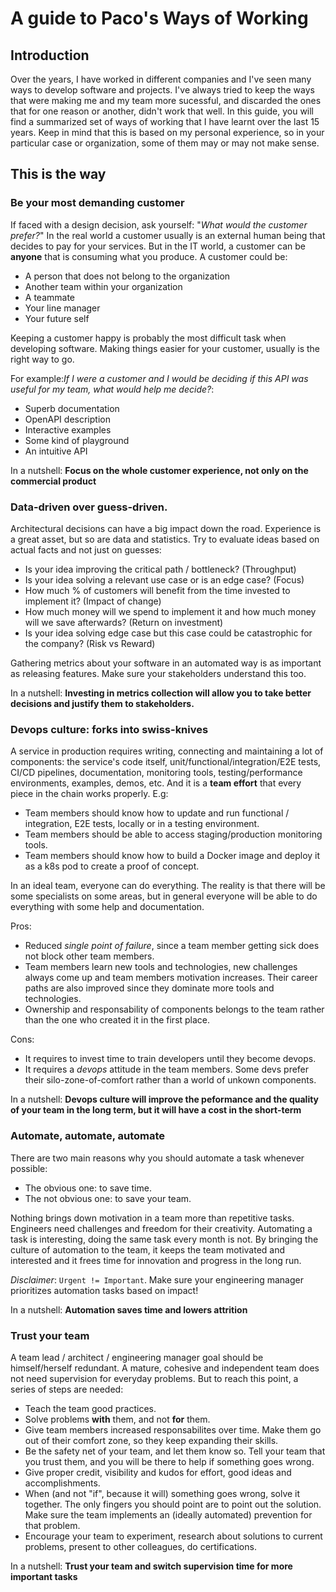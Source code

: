 # A guide to Paco's Ways of Working

## Introduction

Over the years, I have worked in different companies and I've seen many ways to develop software and projects. I've always tried to keep the ways that were making me and my team more sucessful, and discarded the ones that for one reason or another, didn't work that well. 
In this guide, you will find a summarized set of ways of working that I have learnt over the last 15 years. Keep in mind that this is based on my personal experience, so in your particular case or organization, some of them may or may not make sense.

## This is the way

### Be your most demanding customer

If faced with a design decision, ask yourself: "_What would the customer prefer?_"
In the real world a customer usually is an external human being that decides to pay for your services. But in the IT world, a customer can be **anyone** that is consuming what you produce. A customer could be:
- A person that does not belong to the organization
- Another team within your organization
- A teammate
- Your line manager
- Your future self

Keeping a customer happy is probably the most difficult task when developing software. Making things easier for your customer, usually is the right way to go.

For example:_If I were a customer and I would be deciding if this API was useful for my team, what would help me decide?_:
- Superb documentation
- OpenAPI description
- Interactive examples
- Some kind of playground
- An intuitive API

In a nutshell: **Focus on the whole customer experience, not only on the commercial product**

### Data-driven over guess-driven.

Architectural decisions can have a big impact down the road. Experience is a great asset, but so are data and statistics. Try to evaluate ideas based on actual facts and not just on guesses:

- Is your idea improving the critical path / bottleneck? (Throughput)
- Is your idea solving a relevant use case or is an edge case? (Focus)
- How much % of customers will benefit from the time invested to implement it? (Impact of change)
- How much money will we spend to implement it and how much money will we save afterwards? (Return on investment)
- Is your idea solving edge case but this case could be catastrophic for the company? (Risk vs Reward)

Gathering metrics about your software in an automated way is as important as releasing features. Make sure your stakeholders understand this too.

In a nutshell: **Investing in metrics collection will allow you to take better decisions and justify them to stakeholders.**

### Devops culture: forks into swiss-knives

A service in production requires writing, connecting and maintaining a lot of components: the service's code itself, unit/functional/integration/E2E tests, CI/CD pipelines, documentation, monitoring tools, testing/performance environments, examples, demos, etc. And it is a **team effort** that every piece in the chain works properly.
E.g:
- Team members should know how to update and run functional / integration, E2E tests, locally or in a testing environment.
- Team members should be able to access staging/production monitoring tools.
- Team members should know how to build a Docker image and deploy it as a k8s pod to create a proof of concept.

In an ideal team, everyone can do everything. The reality is that there will be some specialists on some areas, but in general everyone will be able to do everything with some help and documentation.

Pros:
- Reduced _single point of failure_, since a team member getting sick does not block other team members.
- Team members learn new tools and technologies, new challenges always come up and team members motivation increases. Their career paths are also improved since they dominate more tools and technologies.
- Ownership and responsability of components belongs to the team rather than the one who created it in the first place.

Cons:
- It requires to invest time to train developers until they become devops.
- It requires a _devops_ attitude in the team members. Some devs prefer their silo-zone-of-comfort rather than a world of unkown components.

In a nutshell: **Devops culture will improve the peformance and the quality of your team in the long term, but it will have a cost in the short-term**

### Automate, automate, automate

There are two main reasons why you should automate a task whenever possible:
- The obvious one: to save time.
- The not obvious one: to save your team.

Nothing brings down motivation in a team more than repetitive tasks. Engineers need challenges and freedom for their creativity. Automating a task is interesting, doing the same task every month is not.
By bringing the culture of automation to the team, it keeps the team motivated and interested and it frees time for innovation and progress in the long run.

_Disclaimer_: `Urgent != Important`. Make sure your engineering manager prioritizes automation tasks based on impact!

In a nutshell: **Automation saves time and lowers attrition**

### Trust your team

A team lead / architect / engineering manager goal should be himself/herself redundant. A mature, cohesive and independent team does not need supervision for everyday problems. But to reach this point, a series of steps are needed:
- Teach the team good practices.
- Solve problems **with** them, and not **for** them.
- Give team members increased responsabilites over time. Make them go out of their comfort zone, so they keep expanding their skills.
- Be the safety net of your team, and let them know so. Tell your team that you trust them, and you will be there to help if something goes wrong.
- Give proper credit, visibility and kudos for effort, good ideas and accomplishments.
- When (and not "if", because it will) something goes wrong, solve it together. The only fingers you should point are to point out the solution. Make sure the team implements an (ideally automated) prevention for that problem.
- Encourage your team to experiment, research about solutions to current problems, present to other colleagues, do certifications.

In a nutshell: **Trust your team and switch supervision time for more important tasks**
